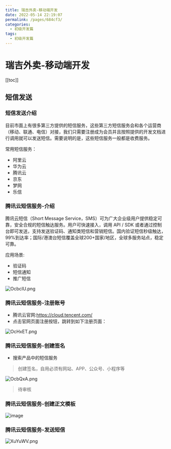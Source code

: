 ```yaml
---
title: 瑞吉外卖-移动端开发
date: 2022-05-14 22:19:07
permalink: /pages/684cf3/
categories:
  - 初级开发篇
tags:
  - 初级开发篇
---
```

# 瑞吉外卖-移动端开发

[[toc]]

## 短信发送

### 短信发送介绍

目前市面上有很多第三方提供的短信服务，这些第三方短信服务会和各个运营商（移动、联通、电信）对接，我们只需要注册成为会员并且按照提供的开发文档进行调用就可以发送短信。需要说明的是，这些短信服务一般都是收费服务。

常用短信服务：

+ 阿里云
+ 华为云
+ 腾讯云
+ 京东
+ 梦网
+ 乐信

### 腾讯云短信服务-介绍

腾讯云短信（Short Message Service，SMS）可为广大企业级用户提供稳定可靠，安全合规的短信触达服务。用户可快速接入，调用 API / SDK 或者通过控制台即可发送，支持发送验证码、通知类短信和营销短信。国内验证短信秒级触达，99%到达率；国际/港澳台短信覆盖全球200+国家/地区，全球多服务站点，稳定可靠。

应用场景:

+ 验证码
+ 短信通知
+ 推广短信

![OcbcIU.png](https://s1.ax1x.com/2022/05/14/OcbcIU.png)

### 腾讯云短信服务-注册账号

+ 腾讯云官网:https://cloud.tencent.com/
+ 点击官网页面注册按钮，跳转到如下注册页面：

![OcHxET.png](https://s1.ax1x.com/2022/05/14/OcHxET.png)

### 腾讯云短信服务-创建签名

+ 搜索产品中的短信服务

> 创建签名，自用必须有网站、APP、公众号、小程序等

![OcbQxA.png](https://s1.ax1x.com/2022/05/14/OcbQxA.png)

> 待审核

### 腾讯云短信服务-创建正文模板

![image](https://fastly.jsdelivr.net/gh/xustudyxu/image-hosting@master/image.3r0aq6q44bg0.webp)

### 腾讯云短信服务-发送短信

![XuYuWV.png](https://s1.ax1x.com/2022/05/28/XuYuWV.png)